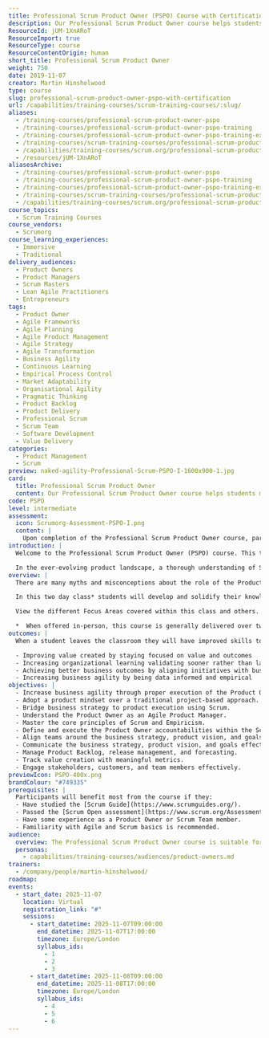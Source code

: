 ```yaml
---
title: Professional Scrum Product Owner (PSPO) Course with Certification
description: Our Professional Scrum Product Owner course helps students master the Product Owner role with real-world scenarios and practical exercises, enabling participants to drive product success using Agile principles and Scrum.
ResourceId: jUM-1XnARoT
ResourceImport: true
ResourceType: course
ResourceContentOrigin: human
short_title: Professional Scrum Product Owner
weight: 750
date: 2019-11-07
creator: Martin Hinshelwood
type: course
slug: professional-scrum-product-owner-pspo-with-certification
url: /capabilities/training-courses/scrum-training-courses/:slug/
aliases:
  - /training-courses/professional-scrum-product-owner-pspo
  - /training-courses/professional-scrum-product-owner-pspo-training
  - /training-courses/professional-scrum-product-owner-pspo-training-experience-with-certification-learn-professional-product-ownership
  - /training-courses/scrum-training-courses/professional-scrum-product-owner-pspo-with-certification/
  - /capabilities/training-courses/scrum.org/professional-scrum-product-owner-pspo-with-certification/
  - /resources/jUM-1XnARoT
aliasesArchive:
  - /training-courses/professional-scrum-product-owner-pspo
  - /training-courses/professional-scrum-product-owner-pspo-training
  - /training-courses/professional-scrum-product-owner-pspo-training-experience-with-certification-learn-professional-product-ownership
  - /training-courses/scrum-training-courses/professional-scrum-product-owner-pspo-with-certification/
  - /capabilities/training-courses/scrum.org/professional-scrum-product-owner-pspo-with-certification/
course_topics:
  - Scrum Training Courses
course_vendors:
  - Scrumorg
course_learning_experiences:
  - Immersive
  - Traditional
delivery_audiences:
  - Product Owners
  - Product Managers
  - Scrum Masters
  - Lean Agile Practitioners
  - Entrepreneurs
tags:
  - Product Owner
  - Agile Frameworks
  - Agile Planning
  - Agile Product Management
  - Agile Strategy
  - Agile Transformation
  - Business Agility
  - Continuous Learning
  - Empirical Process Control
  - Market Adaptability
  - Organisational Agility
  - Pragmatic Thinking
  - Product Backlog
  - Product Delivery
  - Professional Scrum
  - Scrum Team
  - Software Development
  - Value Delivery
categories:
  - Product Management
  - Scrum
preview: naked-agility-Professional-Scrum-PSPO-I-1600x900-1.jpg
card:
  title: Professional Scrum Product Owner
  content: Our Professional Scrum Product Owner course helps students master the Product Owner role with real-world scenarios and practical exercises, enabling participants to drive product success using Agile principles and Scrum.
code: PSPO
level: intermediate
assessment:
  icon: Scrumorg-Assessment-PSPO-I.png
  content: |
    Upon completion of the Professional Scrum Product Owner course, participants receive a password to attempt the [Professional Scrum Product Owner I (PSPO I) assessment](https://www.scrum.org/Assessments/Professional-Scrum-Product-Owner-Assessments). Achieving a minimum passing score of 85% qualifies for PSPO I certification. Participants who fail the first attempt within 14 days can retake the assessment at no additional cost. We also offer a discount on the PSPO II assessment for those who pass PSPO I. PMI PDUs can be claimed under the "Education courses provided by other third-party providers" category. Visit https://ccrs.pmi.org to register your PDUs.
introduction: |
  Welcome to the Professional Scrum Product Owner (PSPO) course. This transformative learning journey is designed specifically for Product Owners, Leaders, Entrepreneurs, and Managers eager to deeply understand and incorporate Scrum values and principles into their work. The course offers practical case studies and engaging exercises to ensure a hands-on learning experience.

  In the ever-evolving product landscape, a thorough understanding of Scrum is not just beneficial but essential for modern teams. Scrum practices equip organizations with the agility, responsiveness, and efficiency needed to thrive amidst changing market dynamics.
overview: |
  There are many myths and misconceptions about the role of the Product Owner. The accountabilities of the Product Owner, however, go well beyond managing the Product Backlog and writing User Stories. The Product Owner is pivotal to bridging business strategy and product execution in order to help the organization create valuable products.

  In this two day class* students will develop and solidify their knowledge of the Scrum framework and the accountabilities of being a Product Owner through instruction and team-based exercises. Students learn techniques that they can use to help them overcome the challenges that are often encountered on a day-to-day basis. They will do this while learning better ways to collaborate and engage with the users and customers, stakeholders, their team(s) and organization to provide greater value in the product being delivered.

  View the different Focus Areas covered within this class and others.

  *  When offered in-person, this course is generally delivered over two consecutive days. When offered as a Live Virtual Class, the course may be broken up into more, shorter days.
outcomes: |
  When a student leaves the classroom they will have improved skills to impact their products and organizations by: 

  - Improving value created by staying focused on value and outcomes
  - Increasing organizational learning validating sooner rather than later which will also reduce costs
  - Achieving better business outcomes by aligning initiatives with business strategy through shared vision and aligning people toward clear goals
  - Increasing business agility by being data informed and empirical
objectives: |
  - Increase business agility through proper execution of the Product Owner role.
  - Adopt a product mindset over a traditional project-based approach.
  - Bridge business strategy to product execution using Scrum.
  - Understand the Product Owner as an Agile Product Manager.
  - Master the core principles of Scrum and Empiricism.
  - Define and execute the Product Owner accountabilities within the Scrum Team.
  - Align teams around the business strategy, product vision, and goals.
  - Communicate the business strategy, product vision, and goals effectively.
  - Manage Product Backlog, release management, and forecasting.
  - Track value creation with meaningful metrics.
  - Engage stakeholders, customers, and team members effectively.
previewIcon: PSPO-400x.png
brandColour: "#749335"
prerequisites: |
  Participants will benefit most from the course if they:
  - Have studied the [Scrum Guide](https://www.scrumguides.org/).
  - Passed the [Scrum Open assessment](https://www.scrum.org/Assessments/Open-Assessments/Scrum-Open-Assessment).
  - Have some experience as a Product Owner or Scrum Team member.
  - Familiarity with Agile and Scrum basics is recommended.
audience:
  overview: The Professional Scrum Product Owner course is suitable for professionals across various industries looking to refine their Product Ownership skills, including Product Owners, Scrum Masters, managers, and those seeking a deeper understanding of Agile Product Management.
  personas:
    - capabilities/training-courses/audiences/product-owners.md
trainers:
  - /company/people/martin-hinshelwood/
roadmap:
events:
  - start_date: 2025-11-07
    location: Virtual
    registration_link: "#"
    sessions:
      - start_datetime: 2025-11-07T09:00:00
        end_datetime: 2025-11-07T17:00:00
        timezone: Europe/London
        syllabus_ids:
          - 1
          - 2
          - 3
      - start_datetime: 2025-11-08T09:00:00
        end_datetime: 2025-11-08T17:00:00
        timezone: Europe/London
        syllabus_ids:
          - 4
          - 5
          - 6
---
```

